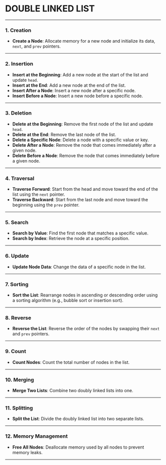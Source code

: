 # DOUBLE LINKED LIST
---

### **1. Creation**
- **Create a Node**: Allocate memory for a new node and initialize its data, `next`, and `prev` pointers.

---

### **2. Insertion**
- **Insert at the Beginning**: Add a new node at the start of the list and update `head`.
- **Insert at the End**: Add a new node at the end of the list.
- **Insert After a Node**: Insert a new node after a specific node.
- **Insert Before a Node**: Insert a new node before a specific node.

---

### **3. Deletion**
- **Delete at the Beginning**: Remove the first node of the list and update `head`.
- **Delete at the End**: Remove the last node of the list.
- **Delete a Specific Node**: Delete a node with a specific value or key.
- **Delete After a Node**: Remove the node that comes immediately after a given node.
- **Delete Before a Node**: Remove the node that comes immediately before a given node.

---

### **4. Traversal**
- **Traverse Forward**: Start from the head and move toward the end of the list using the `next` pointer.
- **Traverse Backward**: Start from the last node and move toward the beginning using the `prev` pointer.

---

### **5. Search**
- **Search by Value**: Find the first node that matches a specific value.
- **Search by Index**: Retrieve the node at a specific position.

---

### **6. Update**
- **Update Node Data**: Change the data of a specific node in the list.

---

### **7. Sorting**
- **Sort the List**: Rearrange nodes in ascending or descending order using a sorting algorithm (e.g., bubble sort or insertion sort).

---

### **8. Reverse**
- **Reverse the List**: Reverse the order of the nodes by swapping their `next` and `prev` pointers.

---

### **9. Count**
- **Count Nodes**: Count the total number of nodes in the list.

---

### **10. Merging**
- **Merge Two Lists**: Combine two doubly linked lists into one.

---

### **11. Splitting**
- **Split the List**: Divide the doubly linked list into two separate lists.

---

### **12. Memory Management**
- **Free All Nodes**: Deallocate memory used by all nodes to prevent memory leaks.

---

